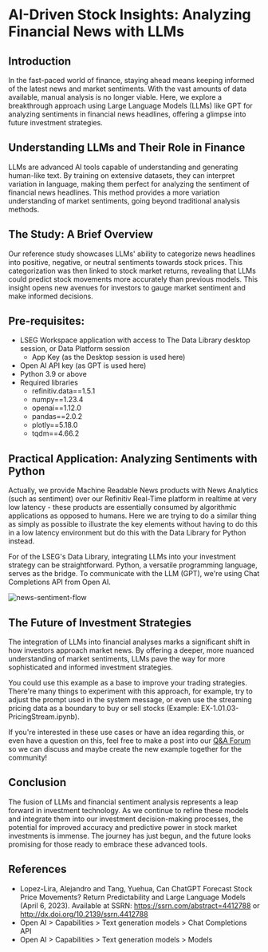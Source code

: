 # AI-Driven Stock Insights: Analyzing Financial News with LLMs
## Introduction
In the fast-paced world of finance, staying ahead means keeping informed of the latest news and market sentiments. With the vast amounts of data available, manual analysis is no longer viable. Here, we explore a breakthrough approach using Large Language Models (LLMs) like GPT for analyzing sentiments in financial news headlines, offering a glimpse into future investment strategies.

## Understanding LLMs and Their Role in Finance
LLMs are advanced AI tools capable of understanding and generating human-like text. By training on extensive datasets, they can interpret variation in language, making them perfect for analyzing the sentiment of financial news headlines. This method provides a more variation understanding of market sentiments, going beyond traditional analysis methods.

## The Study: A Brief Overview
Our reference study showcases LLMs' ability to categorize news headlines into positive, negative, or neutral sentiments towards stock prices. This categorization was then linked to stock market returns, revealing that LLMs could predict stock movements more accurately than previous models. This insight opens new avenues for investors to gauge market sentiment and make informed decisions.

## Pre-requisites:
- LSEG Workspace application with access to The Data Library desktop session, or Data Platform session
   - App Key (as the Desktop session is used here)
- Open AI API key (as GPT is used here)
- Python 3.9 or above
- Required libraries
   - refinitiv.data==1.5.1
   - numpy==1.23.4
   - openai==1.12.0
   - pandas==2.0.2
   - plotly==5.18.0
   - tqdm==4.66.2

## Practical Application: Analyzing Sentiments with Python
Actually, we provide Machine Readable News products with News Analytics (such as sentiment) over our Refinitiv Real-Time platform in realtime at very low latency - these products are essentially consumed by algorithmic applications as opposed to humans. Here we are trying to do a similar thing as simply as possible to illustrate the key elements without having to do this in a low latency environment but do this with the Data Library for Python instead.

For of the LSEG's Data Library, integrating LLMs into your investment strategy can be straightforward. Python, a versatile programming language, serves as the bridge.
To communicate with the LLM (GPT), we're using Chat Completions API from Open AI.

![news-sentiment-flow](https://github.com/LSEG-API-Samples/Article.DataLibrary.Python.NewsSentimentWithLLM/assets/89068039/09ef85a7-f705-46fe-84ff-2b5ebd0824d2)

## The Future of Investment Strategies
The integration of LLMs into financial analyses marks a significant shift in how investors approach market news. By offering a deeper, more nuanced understanding of market sentiments, LLMs pave the way for more sophisticated and informed investment strategies.

You could use this example as a base to improve your trading strategies. There're many things to experiment with this approach, for example, try to adjust the prompt used in the system message, or even use the streaming pricing data as a boundary to buy or sell stocks (Example: EX-1.01.03-PricingStream.ipynb).

If you're interested in these use cases or have an idea regarding this, or even have a question on this, feel free to make a post into our [Q&A Forum](https://community.developers.refinitiv.com/) so we can discuss and maybe create the new example together for the community!

## Conclusion
The fusion of LLMs and financial sentiment analysis represents a leap forward in investment technology. As we continue to refine these models and integrate them into our investment decision-making processes, the potential for improved accuracy and predictive power in stock market investments is immense. The journey has just begun, and the future looks promising for those ready to embrace these advanced tools.

## References
- Lopez-Lira, Alejandro and Tang, Yuehua, Can ChatGPT Forecast Stock Price Movements? Return Predictability and Large Language Models (April 6, 2023). Available at SSRN: https://ssrn.com/abstract=4412788 or http://dx.doi.org/10.2139/ssrn.4412788
- Open AI > Capabilities > Text generation models > Chat Completions API
- Open AI > Capabilities > Text generation models > Models

